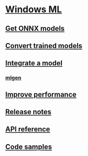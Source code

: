 # [Windows ML](index.md)
## [Get ONNX models](get-onnx-model.md)
## [Convert trained models](convert-model-winmltools.md)
## [Integrate a model](integrate-model.md)
### [mlgen](mlgen.md)
## [Improve performance](performance.md)
## [Release notes](release-notes.md)
## [API reference](https://docs.microsoft.com/uwp/api/windows.ai.machinelearning)
## [Code samples](https://github.com/Microsoft/Windows-Machine-Learning/tree/RS5)